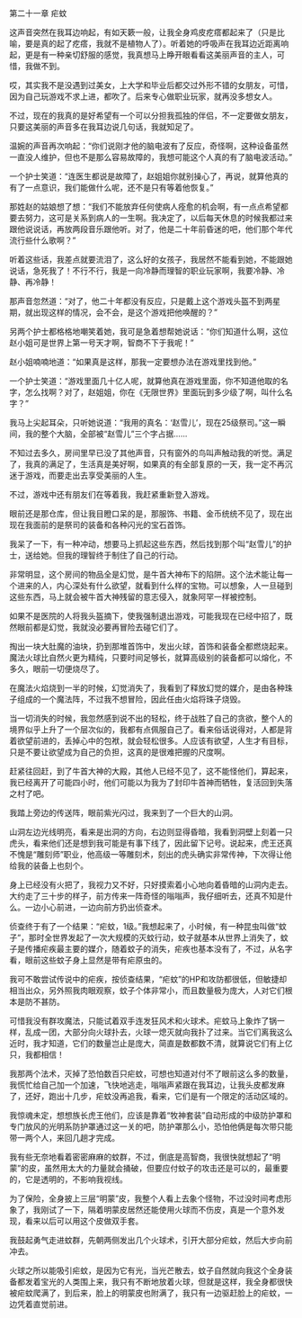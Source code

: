 第二十一章 疟蚊


这声音突然在我耳边响起，有如天簌一般，让我全身鸡皮疙瘩都起来了（只是比喻，要是真的起了疙瘩，我就不是植物人了）。听着她的呼吸声在我耳边近距离响起，更是有一种亲切舒服的感觉，我真想马上睁开眼看看这美丽声音的主人，可惜，我做不到。

哎，其实我不是没遇到过美女，上大学和毕业后都交过外形不错的女朋友，可惜，因为自己玩游戏不求上进，都吹了。后来专心做职业玩家，就再没多想女人。

不过，现在的我真的是好希望有一个可以分担我孤独的伴侣，不一定要做女朋友，只要这美丽的声音多在我耳边说几句话，我就知足了。

温婉的声音再次响起：“你们说刚才他的脑电波有了反应，奇怪啊，这种设备虽然一直没人维护，但也不是那么容易故障的，我想可能这个人真的有了脑电波活动。”

一个护士笑道：“连医生都说是故障了，赵姐姐你就别操心了，再说，就算他真的有了一点意识，我们能做什么呢，还不是只有等着他恢复。”

那姓赵的姑娘想了想：“我们不能放弃任何使病人痊愈的机会啊，有一点点希望都要去努力，这可是关系到病人的一生啊。我决定了，以后每天休息的时候我都过来跟他说说话，再放两段音乐跟他听。对了，他是二十年前昏迷的吧，他们那个年代流行些什么歌啊？”

听着这些话，我差点就要流泪了，这么好的女孩子，我居然不能看到她，不能跟她说话，急死我了！不行不行，我是一向冷静而理智的职业玩家啊，我要冷静、冷静、再冷静！

那声音忽然道：“对了，他二十年都没有反应，只是戴上这个游戏头盔不到两星期，就出现这样的情况，会不会，是这个游戏把他唤醒的？”

另两个护士都格格地嘲笑着她，我可是急着想帮她说话：“你们知道什么啊，这位赵小姐可是世界上第一号天才啊，智商不下于我呢！”

赵小姐喃喃地道：“如果真是这样，那我一定要想办法在游戏里找到他。”

一个护士笑道：“游戏里面几十亿人呢，就算他真在游戏里面，你不知道他取的名字，怎么找啊？对了，赵姐姐，你在《无限世界》里面玩到多少级了啊，叫什么名字？”

我马上尖起耳朵，只听她说道：“我用的真名：‘赵雪儿’，现在25级祭司。”这一瞬间，我的整个大脑，全部被“赵雪儿”三个字占据……

不知过去多久，房间里早已没了其他声音，只有窗外的鸟叫声触动我的听觉。满足了，我真的满足了，生活真是美好啊，如果真的有全部复原的一天，我一定不再沉迷于游戏，而要走出去享受美丽的人生。

不过，游戏中还有朋友们在等着我，我赶紧重新登入游戏。

眼前还是那仓库，但让我目瞪口呆的是，那服饰、书籍、金币统统不见了，现在出现在我面前的是祭司的装备和各种闪光的宝石首饰。

我呆了一下，有一种冲动，想要马上抓起这些东西，然后找到那个叫“赵雪儿”的护士，送给她。但我的理智终于制住了自己的行动。

非常明显，这个房间的物品全是幻觉，是牛首大神布下的陷阱。这个法术能让每一个进来的人，内心深处有什么欲望，就看到什么样的宝物。可以想象，人一旦碰到这些东西，马上就会被牛首大神残留的意志侵入，就象阿罕一样被控制。

如果不是医院的人将我头盔摘下，使我强制退出游戏，可能我现在已经中招了，既然眼前都是幻觉，我就没必要再冒险去碰它们了。

掏出一块大肚魔的油块，扔到那堆首饰中，发出火球，首饰和装备全都燃烧起来。魔法火球比自然火更为精纯，只要时间足够长，就算高级别的装备都可以熔化，不多久，眼前一切便烧尽了。

在魔法火焰烧到一半的时候，幻觉消失了，我看到了释放幻觉的媒介，是由各种珠子组成的一个魔法阵，不过我不想冒险，因此任由火焰将珠子烧毁。

当一切消失的时候，我忽然感到说不出的轻松，终于战胜了自己的贪欲，整个人的境界似乎上升了一个层次似的，我都有点佩服自己了。看来俗话说得对，人都是背着欲望前进的，丢掉心中的包袱，就会轻松很多。人应该有欲望，人生才有目标，只是不要让欲望成为自己的负担，这真的是很难把握的尺度啊。

赶紧往回赶，到了牛首大神的大殿，其他人已经不见了，这不能怪他们，算起来，我已经离开了可能四小时，他们可能以为我为了封印牛首神而牺牲，复活回到失落之村了吧。

我踏上旁边的传送阵，眼前紫光闪过，我来到了一个巨大的山洞。

山洞左边光线明亮，看来是出洞的方向，右边则显得昏暗，我看到洞壁上刻着一只虎头，看来他们还是想到我可能是有事下线了，因此留下记号。说起来，虎王还真不愧是“雕刻师”职业，他高级一等雕刻术，刻出的虎头确实非常传神，下次得让他给我的装备上也刻个。

身上已经没有火把了，我视力又不好，只好摸索着小心地向着昏暗的山洞内走去。大约走了三十步的样子，前方传来一阵奇怪的嗡嗡声，我仔细听去，还真不知是什么。一边小心前进，一边向前方扔出侦查术。

侦查终于有了一个结果：“疟蚊，1级。”我想起来了，小时候，有一种昆虫叫做“蚊子”，那时全世界发起了一次大规模的灭蚊行动，蚊子就基本从世界上消失了，蚊子是传播疟疾最主要的媒介，随着蚊子的消失，疟疾也基本没有了，不过，从名字看，眼前这些蚊子身上显然是带有疟原虫的。

我可不敢尝试传说中的疟疾，按侦查结果，“疟蚊”的HP和攻防都很低，但敏捷却相当出众，另外照我肉眼观察，蚊子个体非常小，而且数量极为庞大，人对它们根本是防不甚防。

可惜我没有群攻魔法，只能试着双手连发狂风术和火球术。疟蚊马上象炸了锅一样，乱成一团，大部分向火球扑去，火球一熄灭就向我扑了过来。当它们离我这么近时，我才知道，它们的数量岂止是庞大，简直是数都数不清，就算说它们有上亿只，我都相信！

我那两个法术，灭掉了恐怕数百只疟蚊，可想也知道对付不了眼前这么多的数量，我慌忙给自己加一个加速，飞快地逃走，嗡嗡声紧跟在我耳边，让我头皮都发麻了，还好，跑出十几步，疟蚊没再追我，看来，它们是有一个限定的活动区域的。

我惊魂未定，想想族长虎王他们，应该是靠着“牧神套装”自动形成的中级防护罩和专门放风的光明系防护罩通过这一关的吧，防护罩那么小，恐怕他俩是每次带只能带一两个人，来回几趟才完成。

我有些无奈地看着密密麻麻的蚊群，不过，倒底是高智商，我很快就想起了“明蒙”的皮，虽然用太大的力量就会捅破，但要应付蚊子的攻击还是可以的，最重要的，它是透明的，不影响我视线。

为了保险，全身披上三层“明蒙”皮，我整个人看上去象个怪物，不过没时间考虑形象了，我刚试了一下，隔着明蒙皮居然还能使用火球而不伤皮，真是一个意外发现，看来以后可以用这个皮做双手套。

我鼓起勇气走进蚊群，先朝两侧发出几个火球术，引开大部分疟蚊，然后大步向前冲去。

火球之所以能吸引疟蚊，是因为它有光，当光芒散去，蚊子自然就向我这个全身装备都发着宝光的人类围上来，我只有不断地放着火球，但就是这样，我全身都很快被疟蚊爬满了，到后来，脸上的明蒙皮也附满了，我只有一边驱赶脸上的疟蚊，一边凭着直觉前进。





